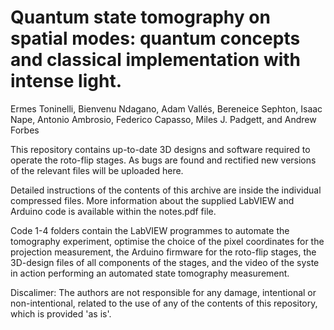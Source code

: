 # Quantum state tomography on spatial modes: quantum concepts and classical implementation with intense light.
Ermes Toninelli, Bienvenu Ndagano, Adam Vallés, Bereneice Sephton, Isaac Nape, Antonio Ambrosio, Federico Capasso, Miles J. Padgett, and Andrew Forbes

This repository contains up-to-date 3D designs and software required to operate the roto-flip stages.
As bugs are found and rectified new versions of the relevant files will be uploaded here.

Detailed instructions of the contents of this archive are inside the individual compressed files.
More information about the supplied LabVIEW and Arduino code is available within the notes.pdf file.

Code 1-4 folders contain the LabVIEW programmes to automate the tomography experiment, optimise the choice of the pixel coordinates for the projection measurement, the Arduino firmware for the roto-flip stages, the 3D-design files of all components of the stages, and the video of the syste in action performing an automated state tomography measurement.

Discalimer: The authors are not responsible for any damage, intentional or non-intentional, related to the use of any of the contents of this repository, which is provided 'as is'.
